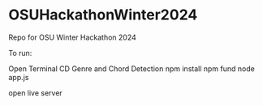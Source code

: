 # OSUHackathonWinter2024
Repo for OSU Winter Hackathon 2024


To run:

Open Terminal
CD Genre and Chord Detection
npm install
npm fund
node app.js

open live server

